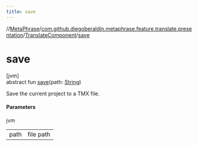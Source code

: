 ```yaml
---
title: save
---
```

//[MetaPhrase](../../../index.html)/[com.github.diegoberaldin.metaphrase.feature.translate.presentation](../index.html)/[TranslateComponent](index.html)/[save](save.html)



# save



[jvm]\
abstract fun [save](save.html)(path: [String](https://kotlinlang.org/api/latest/jvm/stdlib/kotlin/-string/index.html))



Save the current project to a TMX file.



#### Parameters


jvm

| | |
|---|---|
| path | file path |




